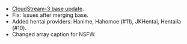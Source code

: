 + [CloudStream-3 base update](https://github.com/LagradOst/CloudStream-3/tree/8f9ac96de51e8f9d6529831c94b7f4714f3d8371).
+ Fix: Issues after merging base.
+ Added hentai providers: Hanime, Hahomoe (#11), JKHentai, Hentaila (#10).
+ Changed array caption for NSFW.